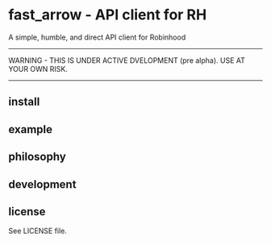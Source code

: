# fast_arrow - API client for RH
A simple, humble, and direct API client for Robinhood

<hr/>
WARNING - THIS IS UNDER ACTIVE DVELOPMENT (pre alpha). USE AT YOUR OWN
RISK.
<hr/>


## install

## example

## philosophy

## development

## license
See LICENSE file.
